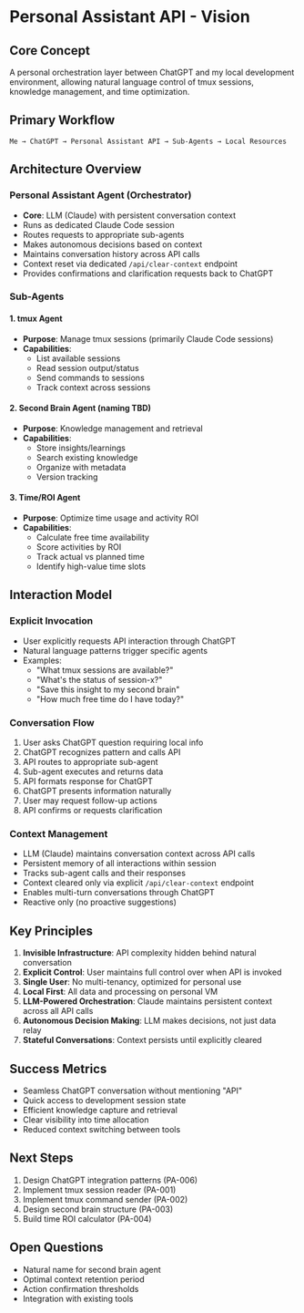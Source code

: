 # Personal Assistant API - Vision

## Core Concept
A personal orchestration layer between ChatGPT and my local development environment, allowing natural language control of tmux sessions, knowledge management, and time optimization.

## Primary Workflow
```
Me → ChatGPT → Personal Assistant API → Sub-Agents → Local Resources
```

## Architecture Overview

### Personal Assistant Agent (Orchestrator)
- **Core**: LLM (Claude) with persistent conversation context
- Runs as dedicated Claude Code session
- Routes requests to appropriate sub-agents
- Makes autonomous decisions based on context
- Maintains conversation history across API calls
- Context reset via dedicated `/api/clear-context` endpoint
- Provides confirmations and clarification requests back to ChatGPT

### Sub-Agents

#### 1. tmux Agent
- **Purpose**: Manage tmux sessions (primarily Claude Code sessions)
- **Capabilities**:
  - List available sessions
  - Read session output/status
  - Send commands to sessions
  - Track context across sessions

#### 2. Second Brain Agent (naming TBD)
- **Purpose**: Knowledge management and retrieval
- **Capabilities**:
  - Store insights/learnings
  - Search existing knowledge
  - Organize with metadata
  - Version tracking

#### 3. Time/ROI Agent
- **Purpose**: Optimize time usage and activity ROI
- **Capabilities**:
  - Calculate free time availability
  - Score activities by ROI
  - Track actual vs planned time
  - Identify high-value time slots

## Interaction Model

### Explicit Invocation
- User explicitly requests API interaction through ChatGPT
- Natural language patterns trigger specific agents
- Examples:
  - "What tmux sessions are available?"
  - "What's the status of session-x?"
  - "Save this insight to my second brain"
  - "How much free time do I have today?"

### Conversation Flow
1. User asks ChatGPT question requiring local info
2. ChatGPT recognizes pattern and calls API
3. API routes to appropriate sub-agent
4. Sub-agent executes and returns data
5. API formats response for ChatGPT
6. ChatGPT presents information naturally
7. User may request follow-up actions
8. API confirms or requests clarification

### Context Management
- LLM (Claude) maintains conversation context across API calls
- Persistent memory of all interactions within session
- Tracks sub-agent calls and their responses
- Context cleared only via explicit `/api/clear-context` endpoint
- Enables multi-turn conversations through ChatGPT
- Reactive only (no proactive suggestions)

## Key Principles

1. **Invisible Infrastructure**: API complexity hidden behind natural conversation
2. **Explicit Control**: User maintains full control over when API is invoked
3. **Single User**: No multi-tenancy, optimized for personal use
4. **Local First**: All data and processing on personal VM
5. **LLM-Powered Orchestration**: Claude maintains persistent context across all API calls
6. **Autonomous Decision Making**: LLM makes decisions, not just data relay
7. **Stateful Conversations**: Context persists until explicitly cleared

## Success Metrics
- Seamless ChatGPT conversation without mentioning "API"
- Quick access to development session state
- Efficient knowledge capture and retrieval
- Clear visibility into time allocation
- Reduced context switching between tools

## Next Steps
1. Design ChatGPT integration patterns (PA-006)
2. Implement tmux session reader (PA-001)
3. Implement tmux command sender (PA-002)
4. Design second brain structure (PA-003)
5. Build time ROI calculator (PA-004)

## Open Questions
- Natural name for second brain agent
- Optimal context retention period
- Action confirmation thresholds
- Integration with existing tools